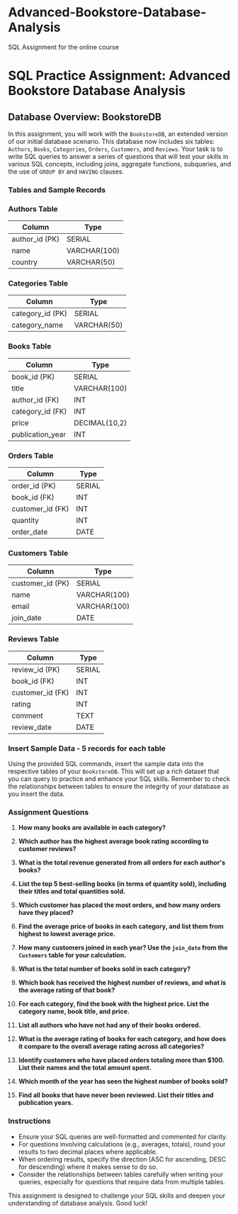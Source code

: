 # Advanced-Bookstore-Database-Analysis
SQL Assignment for the online course


# SQL Practice Assignment: Advanced Bookstore Database Analysis

## Database Overview: BookstoreDB

In this assignment, you will work with the `BookstoreDB`, an extended version of our initial database scenario. This database now includes six tables: `Authors`, `Books`, `Categories`, `Orders`, `Customers`, and `Reviews`. Your task is to write SQL queries to answer a series of questions that will test your skills in various SQL concepts, including joins, aggregate functions, subqueries, and the use of `GROUP BY` and `HAVING` clauses.

### Tables and Sample Records

### Authors Table

| Column    | Type          |
|-----------|---------------|
| author_id (PK) | SERIAL       |
| name      | VARCHAR(100)  |
| country   | VARCHAR(50)   |

### Categories Table

| Column       | Type         |
|--------------|--------------|
| category_id (PK) | SERIAL      |
| category_name | VARCHAR(50)  |

### Books Table

| Column         | Type          |
|----------------|---------------|
| book_id (PK)   | SERIAL        |
| title          | VARCHAR(100)  |
| author_id (FK) | INT           |
| category_id (FK)| INT           |
| price          | DECIMAL(10,2) |
| publication_year| INT          |

### Orders Table

| Column      | Type         |
|-------------|--------------|
| order_id (PK) | SERIAL       |
| book_id (FK) | INT          |
| customer_id (FK)| INT          |
| quantity    | INT          |
| order_date  | DATE         |

### Customers Table

| Column      | Type         |
|-------------|--------------|
| customer_id (PK) | SERIAL       |
| name        | VARCHAR(100) |
| email       | VARCHAR(100) |
| join_date   | DATE         |

### Reviews Table

| Column      | Type         |
|-------------|--------------|
| review_id (PK) | SERIAL       |
| book_id (FK) | INT          |
| customer_id (FK)| INT          |
| rating      | INT          |
| comment     | TEXT         |
| review_date | DATE         |



### Insert Sample Data - 5 records for each table

Using the provided SQL commands, insert the sample data into the respective tables of your `BookstoreDB`. This will set up a rich dataset that you can query to practice and enhance your SQL skills. Remember to check the relationships between tables to ensure the integrity of your database as you insert the data.


### Assignment Questions

1. **How many books are available in each category?**

2. **Which author has the highest average book rating according to customer reviews?**

3. **What is the total revenue generated from all orders for each author's books?**

4. **List the top 5 best-selling books (in terms of quantity sold), including their titles and total quantities sold.**

5. **Which customer has placed the most orders, and how many orders have they placed?**

6. **Find the average price of books in each category, and list them from highest to lowest average price.**

7. **How many customers joined in each year? Use the `join_date` from the `Customers` table for your calculation.**

8. **What is the total number of books sold in each category?**

9. **Which book has received the highest number of reviews, and what is the average rating of that book?**

10. **For each category, find the book with the highest price. List the category name, book title, and price.**

11. **List all authors who have not had any of their books ordered.**

12. **What is the average rating of books for each category, and how does it compare to the overall average rating across all categories?**

13. **Identify customers who have placed orders totaling more than $100. List their names and the total amount spent.**

14. **Which month of the year has seen the highest number of books sold?**

15. **Find all books that have never been reviewed. List their titles and publication years.**

### Instructions

- Ensure your SQL queries are well-formatted and commented for clarity.
- For questions involving calculations (e.g., averages, totals), round your results to two decimal places where applicable.
- When ordering results, specify the direction (ASC for ascending, DESC for descending) where it makes sense to do so.
- Consider the relationships between tables carefully when writing your queries, especially for questions that require data from multiple tables.

This assignment is designed to challenge your SQL skills and deepen your understanding of database analysis. Good luck!
